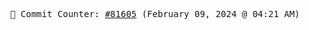 <p align="center">
    <samp>
        📮 Commit Counter: <a href="https://github.com/Javascript-void0/Javascript-void0/commits/main">#81605</a> (February 09, 2024 @ 04:21 AM)
    </samp>
</p>